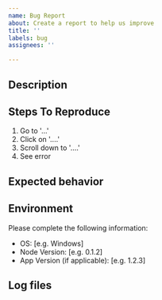 ```yaml
---
name: Bug Report
about: Create a report to help us improve
title: ''
labels: bug
assignees: ''

---
```


## Description
<!-- Please provide a clear and detailed description of the bug. -->

## Steps To Reproduce
1. Go to '...'
2. Click on '....'
3. Scroll down to '....'
4. See error

## Expected behavior
<!-- A clear and concise description of what you expected to happen. -->

## Environment
Please complete the following information:
 - OS: [e.g. Windows]
 - Node Version: [e.g. 0.1.2]
 - App Version (if applicable): [e.g. 1.2.3]

## Log files
<!-- If possible, attach log files to this bug report by dragging and dropping them onto this text box.
The log file is called `spacemeshlog.txt` and it is located in your documents folder. -->
